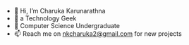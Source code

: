 - 👋 Hi, I’m Charuka Karunarathna
- 👀 a Technology Geek
- 🌱 Computer Science Undergraduate
- 📫 Reach me on <a href="mailto:nkcharuka2@gmail.com">nkcharuka2@gmail.com</a> for new projects

<!---
charukaonline/charukaonline is a ✨ special ✨ repository because its `README.md` (this file) appears on your GitHub profile.
You can click the Preview link to take a look at your changes.
--->
